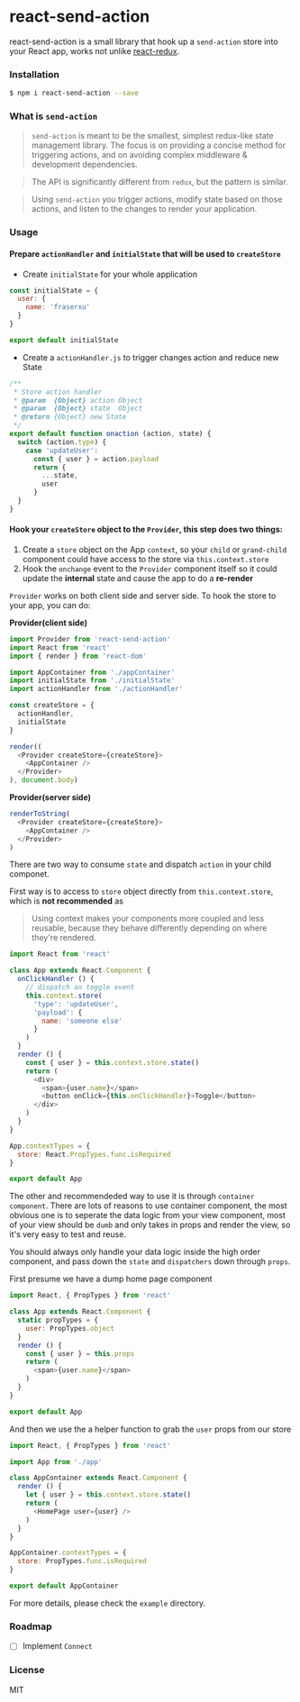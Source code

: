 # react-send-action

react-send-action is a small library that hook up a `send-action` store into your React app, works not unlike [react-redux](https://github.com/reactjs/react-redux).

### Installation

```sh
$ npm i react-send-action --save
```

### What is `send-action`

> `send-action` is meant to be the smallest, simplest redux-like state management library. The focus is on providing a concise method for triggering actions, and on avoiding complex middleware & development dependencies.

> The API is significantly different from `redux`, but the pattern is similar.

> Using `send-action` you trigger actions, modify state based on those actions, and listen to the changes to render your application.

### Usage

#### Prepare `actionHandler` and `initialState` that will be used to `createStore`

* Create `initialState` for your whole application

```JavaScript
const initialState = {
  user: {
    name: 'fraserxu'
  }
}

export default initialState
```

* Create a `actionHandler.js` to trigger changes action and reduce new State

```JavaScript
/**
 * Store action handler
 * @param  {Object} action Object
 * @param  {Object} state  Object
 * @return {Object} new State
 */
export default function onaction (action, state) {
  switch (action.type) {
    case 'updateUser':
      const { user } = action.payload
      return {
        ...state,
        user
      }
  }
}
```

#### Hook your `createStore` object to the `Provider`, this step does two things:

1. Create a `store` object on the App `context`, so your `child` or `grand-child` component could have access to the store via `this.context.store`
2. Hook the `onchange` event to the `Provider` component itself so it could update the **internal** state and cause the app to do a **re-render**

`Provider` works on both client side and server side. To hook the store to your app, you can do:

**Provider(client side)**

```JavaScript
import Provider from 'react-send-action'
import React from 'react'
import { render } from 'react-dom'

import AppContainer from './appContainer'
import initialState from './initialState'
import actionHandler from './actionHandler'

const createStore = {
  actionHandler,
  initialState
}

render((
  <Provider createStore={createStore}>
    <AppContainer />
  </Provider>
), document.body)

```

**Provider(server side)**

```JavaScript
renderToString(
  <Provider createStore={createStore}>
    <AppContainer />
  </Provider>
)
```

There are two way to consume `state` and dispatch `action` in your child componet.

First way is to access to `store` object directly from `this.context.store`, which is **not recommended** as

> Using context makes your components more coupled and less reusable, because they behave differently depending on where they're rendered.

```JavaScript
import React from 'react'

class App extends React.Component {
  onClickHandler () {
    // dispatch an toggle event
    this.context.store(
      'type': 'updateUser',
      'payload': {
        name: 'someone else'
      }
    )
  }
  render () {
    const { user } = this.context.store.state()
    return (
      <div>
        <span>{user.name}</span>
        <button onClick={this.onClickHandler}>Toggle</button>
      </div>
    )
  }
}

App.contextTypes = {
  store: React.PropTypes.func.isRequired
}

export default App
```

The other and recommendeded way to use it is through `container component`. There are lots of reasons to use container component, the most obvious one is to seperate the data logic from your view component, most of your view should be `dumb` and only takes in props and render the view, so it's very easy to test and reuse.

You should always only handle your data logic inside the high order component, and pass down the `state` and `dispatchers` down through `props`.

First presume we have a dump home page component

```JavaScript
import React, { PropTypes } from 'react'

class App extends React.Component {
  static propTypes = {
    user: PropTypes.object
  }
  render () {
    const { user } = this.props
    return (
      <span>{user.name}</span>
    )
  }
}

export default App
```

And then we use the a helper function to grab the `user` props from our store

```JavaScript
import React, { PropTypes } from 'react'

import App from './app'

class AppContainer extends React.Component {
  render () {
    let { user } = this.context.store.state()
    return (
      <HomePage user={user} />
    )
  }
}

AppContainer.contextTypes = {
  store: PropTypes.func.isRequired
}

export default AppContainer
```

For more details, please check the `example` directory.

### Roadmap

- [ ] Implement `Connect`

### License

MIT
